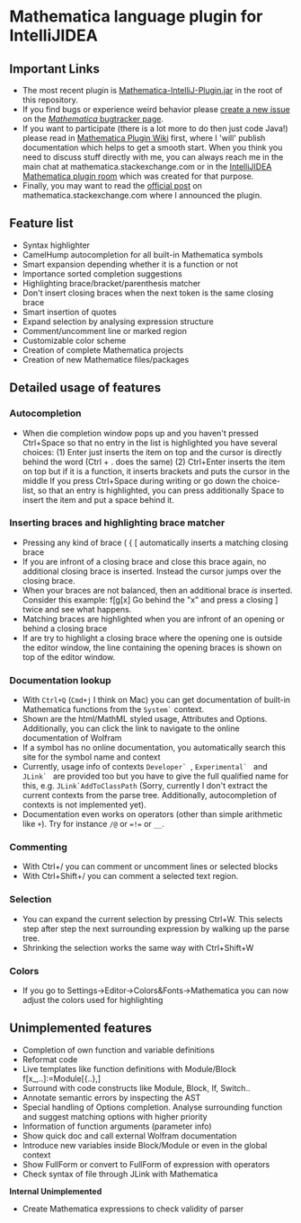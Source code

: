 Mathematica language plugin for IntelliJIDEA
=============================================

Important Links
---------------

- The most recent plugin is [Mathematica-IntelliJ-Plugin.jar](https://github.com/halirutan/Mathematica-IntelliJ-Plugin/raw/master/Mathematica-IntelliJ-Plugin.jar)
  in the root of this repository.
- If you find bugs or experience weird behavior please [create a new issue](http://halirutan.myjetbrains.com/youtrack/issues#newissue=yes)
  on the [*Mathematica* bugtracker page](http://halirutan.myjetbrains.com/youtrack/issues/MMAP).
- If you want to participate (there is a lot more to do then just code Java!) please read in [Mathematica Plugin Wiki](https://github.com/halirutan/Mathematica-IntelliJ-Plugin/wiki)
  first, where I 'will' publish documentation which helps to get a smooth start. When you think you need to discuss stuff directly with
  me, you can always reach me in the main chat at mathematica.stackexchange.com or in the
  [IntelliJIDEA Mathematica plugin room](http://chat.stackexchange.com/rooms/8636/intellijidea-plugin-for-mathematica) which
  was created for that purpose.
- Finally, you may want to read the [official post](http://mathematica.stackexchange.com/q/24556/187) on mathematica.stackexchange.com
  where I announced the plugin.



Feature list
------------

- Syntax highlighter
- CamelHump autocompletion for all built-in Mathematica symbols
- Smart expansion depending whether it is a function or not
- Importance sorted completion suggestions
- Highlighting brace/bracket/parenthesis matcher
- Don't insert closing braces when the next token is the same closing brace
- Smart insertion of quotes
- Expand selection by analysing expression structure
- Comment/uncomment line or marked region
- Customizable color scheme
- Creation of complete Mathematica projects
- Creation of new Mathematice files/packages

Detailed usage of features
--------------------------

### Autocompletion

- When die completion window pops up and you haven't pressed Ctrl+Space so that no entry in the list is highlighted
  you have several choices:
	(1) Enter just inserts the item on top and the cursor is directly behind the word (Ctrl + . does the same)
	(2) Ctrl+Enter inserts the item on top but if it is a function, it inserts brackets and puts the cursor in the middle
  If you press Ctrl+Space during writing or go down the choice-list, so that an entry is highlighted, you can press
  additionally Space to insert the item and put a space behind it.

### Inserting braces and highlighting brace matcher

- Pressing any kind of brace ( { [ automatically inserts a matching closing brace
- If you are infront of a closing brace and close this brace again, no additional closing brace is inserted. Instead
  the cursor jumps over the closing brace.
- When your braces are not balanced, then an additional brace *is* inserted. Consider this example: f[g[x]
  Go behind the "x" and press a closing ] twice and see what happens.
- Matching braces are highlighted when you are infront of an opening or behind a closing brace
- If are try to highlight a closing brace where the opening one is outside the editor window, the line containing the
  opening braces is shown on top of the editor window.

### Documentation lookup

- With `Ctrl+Q` (`Cmd+j` I think on Mac) you can get documentation of built-in Mathematica functions from the
  <code>System`</code> context.
- Shown are the html/MathML styled usage, Attributes and Options. Additionally, you can click the link to navigate to
  the online documentation of Wolfram
- If a symbol has no online documentation, you automatically search this site for the symbol name and context
- Currently, usage info of contexts ``Developer` ``, ``Experimental` `` and ``JLink` ``
  are provided too but you have to give the full qualified name for this, e.g. ``JLink`AddToClassPath``
  (Sorry, currently I don't extract the current contexts from the parse tree. Additionally, autocompletion of contexts is not implemented yet).
- Documentation even works on operators (other than simple arithmetic like `+`).
  Try for instance `/@` or `=!=` or `__`.
### Commenting

- With Ctrl+/ you can comment or uncomment lines or selected blocks
- With Ctrl+Shift+/ you can comment a selected text region.

### Selection

- You can expand the current selection by pressing Ctrl+W. This selects step after step the next surrounding expression
  by walking up the parse tree.
- Shrinking the selection works the same way with Ctrl+Shift+W

### Colors

- If you go to Settings->Editor->Colors&Fonts->Mathematica you can now adjust the colors used for highlighting


Unimplemented features
----------------------

- Completion of own function and variable definitions
- Reformat code
- Live templates like function definitions with Module/Block f[x_,..]:=Module[{..},]
- Surround with code constructs like Module, Block, If, Switch..
- Annotate semantic errors by inspecting the AST
- Special handling of Options completion. Analyse surrounding function and suggest matching options with higher priority
- Information of function arguments (parameter info)
- Show quick doc and call external Wolfram documentation
- Introduce new variables inside Block/Module or even in the global context
- Show FullForm or convert to FullForm of expression with operators
- Check syntax of file through JLink with Mathematica


**Internal Unimplemented**

- Create Mathematica expressions to check validity of parser

